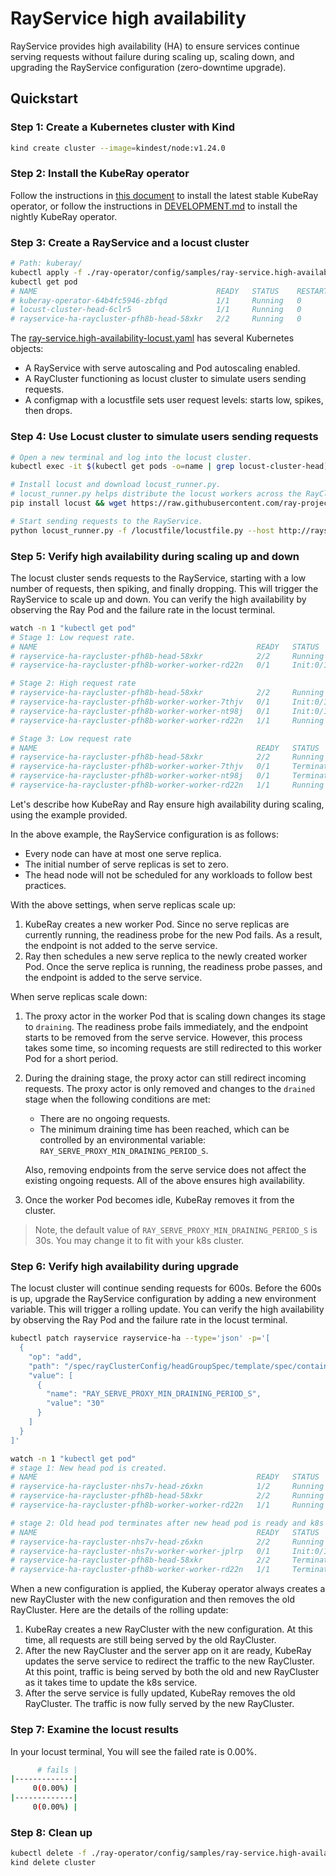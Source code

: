 # RayService high availability
RayService provides high availability (HA) to ensure services continue serving requests without failure during scaling up, scaling down, and upgrading the RayService configuration (zero-downtime upgrade).

## Quickstart

### Step 1: Create a Kubernetes cluster with Kind

```sh
kind create cluster --image=kindest/node:v1.24.0
```

### Step 2: Install the KubeRay operator
Follow the instructions in [this document](/helm-chart/kuberay-operator/README.md) to install the latest stable KubeRay operator, or follow the instructions in [DEVELOPMENT.md](/ray-operator/DEVELOPMENT.md) to install the nightly KubeRay operator.

### Step 3: Create a RayService and a locust cluster
```sh
# Path: kuberay/
kubectl apply -f ./ray-operator/config/samples/ray-service.high-availability-locust.yaml
kubectl get pod
# NAME                                        READY   STATUS    RESTARTS   AGE
# kuberay-operator-64b4fc5946-zbfqd           1/1     Running   0          72s
# locust-cluster-head-6clr5                   1/1     Running   0          38s
# rayservice-ha-raycluster-pfh8b-head-58xkr   2/2     Running   0          36s
```
The [ray-service.high-availability-locust.yaml](/ray-operator/config/samples/ray-service.high-availability-locust.yaml) has several Kubernetes objects:
- A RayService with serve autoscaling and Pod autoscaling enabled.
- A RayCluster functioning as locust cluster to simulate users sending requests.
- A configmap with a locustfile sets user request levels: starts low, spikes, then drops.

### Step 4: Use Locust cluster to simulate users sending requests
```sh
# Open a new terminal and log into the locust cluster.
kubectl exec -it $(kubectl get pods -o=name | grep locust-cluster-head) -- bash

# Install locust and download locust_runner.py.
# locust_runner.py helps distribute the locust workers across the RayCluster.
pip install locust && wget https://raw.githubusercontent.com/ray-project/serve_workloads/main/microbenchmarks/locust_runner.py

# Start sending requests to the RayService.
python locust_runner.py -f /locustfile/locustfile.py --host http://rayservice-ha-serve-svc:8000
```

### Step 5: Verify high availability during scaling up and down

The locust cluster sends requests to the RayService, starting with a low number of requests, then spiking, and finally dropping. This will trigger the RayService to scale up and down. You can verify the high availability by observing the Ray Pod and the failure rate in the locust terminal.

```sh
watch -n 1 "kubectl get pod"
# Stage 1: Low request rate.
# NAME                                                 READY   STATUS     RESTARTS   AGE
# rayservice-ha-raycluster-pfh8b-head-58xkr            2/2     Running    0          78s
# rayservice-ha-raycluster-pfh8b-worker-worker-rd22n   0/1     Init:0/1   0          9s

# Stage 2: High request rate
# rayservice-ha-raycluster-pfh8b-head-58xkr            2/2     Running    0          113s
# rayservice-ha-raycluster-pfh8b-worker-worker-7thjv   0/1     Init:0/1   0          4s
# rayservice-ha-raycluster-pfh8b-worker-worker-nt98j   0/1     Init:0/1   0          4s
# rayservice-ha-raycluster-pfh8b-worker-worker-rd22n   1/1     Running    0          44s

# Stage 3: Low request rate
# NAME                                                 READY   STATUS        RESTARTS   AGE
# rayservice-ha-raycluster-pfh8b-head-58xkr            2/2     Running       0          3m38s
# rayservice-ha-raycluster-pfh8b-worker-worker-7thjv   0/1     Terminating   0          109s
# rayservice-ha-raycluster-pfh8b-worker-worker-nt98j   0/1     Terminating   0          109s
# rayservice-ha-raycluster-pfh8b-worker-worker-rd22n   1/1     Running       0          2m29s
```
Let's describe how KubeRay and Ray ensure high availability during scaling, using the example provided.

In the above example, the RayService configuration is as follows:
- Every node can have at most one serve replica.
- The initial number of serve replicas is set to zero.
- The head node will not be scheduled for any workloads to follow best practices.

With the above settings, when serve replicas scale up:
1. KubeRay creates a new worker Pod. Since no serve replicas are currently running, the readiness probe for the new Pod fails. As a result, the endpoint is not added to the serve service.
2. Ray then schedules a new serve replica to the newly created worker Pod. Once the serve replica is running, the readiness probe passes, and the endpoint is added to the serve service.

When serve replicas scale down:
1. The proxy actor in the worker Pod that is scaling down changes its stage to `draining`. The readiness probe fails immediately, and the endpoint starts to be removed from the serve service. However, this process takes some time, so incoming requests are still redirected to this worker Pod for a short period.
2. During the draining stage, the proxy actor can still redirect incoming requests. The proxy actor is only removed and changes to the `drained` stage when the following conditions are met:
    - There are no ongoing requests.
    - The minimum draining time has been reached, which can be controlled by an environmental variable: `RAY_SERVE_PROXY_MIN_DRAINING_PERIOD_S`.

    Also, removing endpoints from the serve service does not affect the existing ongoing requests. All of the above ensures high availability.
3. Once the worker Pod becomes idle, KubeRay removes it from the cluster.

  > Note, the default value of `RAY_SERVE_PROXY_MIN_DRAINING_PERIOD_S` is 30s. You may change it to fit with your k8s cluster.

### Step 6: Verify high availability during upgrade
The locust cluster will continue sending requests for 600s. Before the 600s is up, upgrade the RayService configuration by adding a new environment variable. This will trigger a rolling update. You can verify the high availability by observing the Ray Pod and the failure rate in the locust terminal.
```sh
kubectl patch rayservice rayservice-ha --type='json' -p='[
  {
    "op": "add",
    "path": "/spec/rayClusterConfig/headGroupSpec/template/spec/containers/0/env",
    "value": [
      {
        "name": "RAY_SERVE_PROXY_MIN_DRAINING_PERIOD_S",
        "value": "30"
      }
    ]
  }
]'

watch -n 1 "kubectl get pod"
# stage 1: New head pod is created.
# NAME                                                 READY   STATUS    RESTARTS   AGE
# rayservice-ha-raycluster-nhs7v-head-z6xkn            1/2     Running   0          4s
# rayservice-ha-raycluster-pfh8b-head-58xkr            2/2     Running   0          4m30s
# rayservice-ha-raycluster-pfh8b-worker-worker-rd22n   1/1     Running   0          3m21s

# stage 2: Old head pod terminates after new head pod is ready and k8s service is fully updated.
# NAME                                                 READY   STATUS        RESTARTS   AGE
# rayservice-ha-raycluster-nhs7v-head-z6xkn            2/2     Running       0          91s
# rayservice-ha-raycluster-nhs7v-worker-worker-jplrp   0/1     Init:0/1      0          3s
# rayservice-ha-raycluster-pfh8b-head-58xkr            2/2     Terminating   0          5m57s
# rayservice-ha-raycluster-pfh8b-worker-worker-rd22n   1/1     Terminating   0          4m48s
```
When a new configuration is applied, the Kuberay operator always creates a new RayCluster with the new configuration and then removes the old RayCluster.
Here are the details of the rolling update:
1. KubeRay creates a new RayCluster with the new configuration. At this time, all requests are still being served by the old RayCluster.
2. After the new RayCluster and the server app on it are ready, KubeRay updates the serve service to redirect the traffic to the new RayCluster. At this point, traffic is being served by both the old and new RayCluster as it takes time to update the k8s service.
3. After the serve service is fully updated, KubeRay removes the old RayCluster. The traffic is now fully served by the new RayCluster.

### Step 7: Examine the locust results
In your locust terminal, You will see the failed rate is 0.00%.
```sh
      # fails |
|-------------|
     0(0.00%) |
|-------------|
     0(0.00%) |
```

### Step 8: Clean up
```sh
kubectl delete -f ./ray-operator/config/samples/ray-service.high-availability-locust.yaml
kind delete cluster
```
